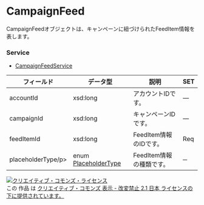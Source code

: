 # CampaignFeed
CampaignFeedオブジェクトは、キャンペーンに紐づけられたFeedItem情報を表します。
### Service
+ [CampaignFeedService](../services/CampaignFeedService.md)

| フィールド | データ型 | 説明 | SET | 
|---|---|---|---|
| accountId| xsd:long| アカウントIDです。| — |
| campaignId| xsd:long| キャンペーンIDです。| — |
| feedItemId| xsd:long| FeedItem情報のIDです。| Req |
| placeholderType/p>| enum <a href="./PlaceholderType.md">PlaceholderType</a>| FeedItem情報の種類です。| ─ |
<a rel="license" href="http://creativecommons.org/licenses/by-nd/2.1/jp/"><img alt="クリエイティブ・コモンズ・ライセンス" style="border-width:0" src="https://i.creativecommons.org/l/by-nd/2.1/jp/88x31.png" /></a><br />この 作品 は <a rel="license" href="http://creativecommons.org/licenses/by-nd/2.1/jp/">クリエイティブ・コモンズ 表示 - 改変禁止 2.1 日本 ライセンスの下に提供されています。</a>
